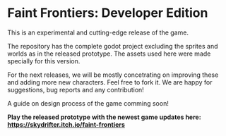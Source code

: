 # Faint Frontiers: Developer Edition
This is an experimental and cutting-edge release of the game.


The repository has the complete godot project excluding the sprites and worlds as in the released prototype. The assets used here were made specially for this version.
 
For the next releases, we will be mostly concetrating on improving these and adding more new characters. Feel free to fork it. We are happy for suggestions, bug reports and any contribution!

A guide on design process of the game comming soon!

**Play the released prototype with the newest game updates here: https://skydrifter.itch.io/faint-frontiers**
